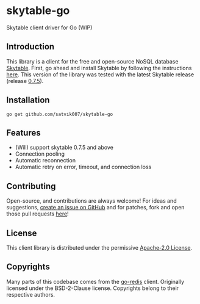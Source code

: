 # skytable-go
Skytable client driver for Go (WIP)

## Introduction

This library is a client for the free and open-source NoSQL database
[Skytable](https://github.com/skytable/skytable). First, go ahead and install Skytable by
following the instructions [here](https://docs.skytable.io/getting-started). 
This version of the library was tested with the latest Skytable release
(release [0.7.5](https://github.com/skytable/skytable/releases/v0.7.5)).

## Installation

```go get github.com/satvik007/skytable-go```

## Features
- (Will) support skytable 0.7.5 and above
- Connection pooling
- Automatic reconnection
- Automatic retry on error, timeout, and connection loss

## Contributing

Open-source, and contributions are always welcome! For ideas and suggestions,
[create an issue on GitHub](https://github.com/satvik007/skytable-go/issues/new) and for patches,
fork and open those pull requests [here](https://github.com/satvik007/skytable-go)!

## License

This client library is distributed under the permissive
[Apache-2.0 License](https://github.com/satvik007/skytable-go/blob/main/LICENSE).

## Copyrights

Many parts of this codebase comes from the [go-redis](https://github.com/go-redis/redis) client.
Originally licensed under the BSD-2-Clause license.
Copyrights belong to their respective authors.

